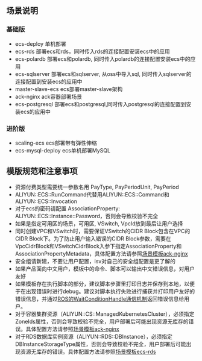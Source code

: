 ## 场景说明

### 基础版

* ecs-deploy 单机部署
* ecs-rds 部署ecs和rds，同时传入rds的连接配置安装ecs中的应用
* ecs-polardb 部署ecs和polardb, 同时传入polardb的连接配置安装ecs中的应用
* ecs-sqlserver 部署ecs和sqlserver, 从oss中导入sql, 同时传入sqlserver的连接配置到安装ecs的应用中
* master-slave-ecs ecs部署master-slave架构
* ack-nginx ack容器部署场景
* ecs-postgresql 部署ecs和postgresql,同时传入postgresql的连接配置到安装ecs的应用中

### 进阶版

* scaling-ecs ecs部署带有弹性伸缩
* ecs-mysql-deploy ecs单机部署MySQL

## 模版规范和注意事项

* 资源付费类型需要统一参数名用 PayType, PayPeriodUnit, PayPeriod
* ALIYUN::ECS::RunCommand代替用ALIYUN::ECS::Command和ALIYUN::ECS::Invocation 
* 对于ecs的密码请配置 AssociationProperty: ALIYUN::ECS::Instance::Password，否则会导致校验不完全
* 如果是指定可用区的场景，可用区, VSwitch, VpcId放到最后让用户选择
* 同时创建VPC和VSwitch时，需要保证VSwitch的CIDR Block包含在VPC的CIDR Block下。为了防止用户输入错误的CIDR Block参数，需要在VpcCidrBlock和VSwitchCidrBlock入参下指定AssociationProperty和AssociationPropertyMetadata，具体配置方法请参照[场景模板ack-nginx](./ack-nginx/template.yaml)
* 安全组请新建，不要让用户配置，isv对自己的安全组配置是更了解的
* 如果产品面向中文用户，模板中的命令、脚本可以输出中文错误信息，对用户友好
* 如果模板存在执行脚本的部分，建议脚本步骤里打印日志并保存到本地，以便于在出现错误时进行debug。建议对脚本执行失败进行捕获并打印用户友好的错误信息，并通过[ROS的WaitConditionHandle通信机制](https://help.aliyun.com/document_detail/438170.html)返回错误信息给用户。
* 对于容器集群资源（ALIYUN::CS::ManagedKubernetesCluster），必须指定ZoneIds属性，否则会导致校验不完全，用户部署后可能出现资源无库存的错误。具体配置方法请参照[场景模板ack-nginx](./ack-nginx/template.yaml)
* 对于RDS数据库实例资源（ALIYUN::RDS::DBInstance），必须指定DBInstanceStorageType属性，否则会导致校验不完全，用户部署后可能出现资源无库存的错误。具体配置方法请参照[场景模板ecs-rds](./ecs-rds/template.yaml)
